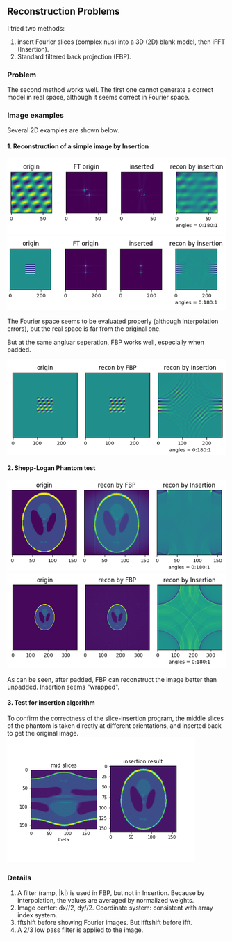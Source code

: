 ## Reconstruction Problems

I tried two methods:
1. insert Fourier slices (complex nus) into a 3D (2D) blank model, then iFFT (Insertion).
2. Standard filtered back projection (FBP).

### Problem
The second method works well. The first one cannot generate a correct model in real space, although it seems correct in Fourier space.

### Image examples
Several 2D examples are shown below.
#### 1. Reconstruction of a simple image by Insertion
![2 sins](imgs/sin3_FT.png)
![1 sins padded](imgs/sin3_FT_pad.png)

The Fourier space seems to be evaluated properly (although interpolation errors), but the real space is far from the original one.

But at the same angluar seperation, FBP works well, especially when padded.

![2 sins](imgs/sin_pad.png)

#### 2. Shepp-Logan Phantom test
![](imgs/phan3.png)
![](imgs/phan3_pad.png)

As can be seen, after padded, FBP can reconstruct the image better than unpadded. Insertion seems "wrapped".

#### 3. Test for insertion algorithm

To confirm the correctness of the slice-insertion program, the middle slices of the phantom is taken directly at different orientations, and inserted back to get the original image.
![](imgs/mid_slice_insertion.png)

### Details 
1. A filter (ramp, |k|) is used in FBP, but not in Insertion. Because by interpolation, the values are averaged by normalized weights.
2. Image center: dx//2, dy//2. Coordinate system: consistent with array index system.
3. fftshift before showing Fourier images. But ifftshift before ifft.
4. A 2/3 low pass filter is applied to the image.

